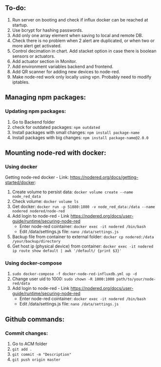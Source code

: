 ## To-do:
1. Run server on booting and check if influx docker can be reached at startup.
2. Use bcrypt for hashing passwords.
3. Add only one array element when saving to local and remote DB.
4. Check there is no problem when 2 alert are duplicated, or when two or more alert get activated.
5. Control decimation in chart. Add stacket option in case there is boolean sensors or actuators.
6. Add actuator section in Monitor.
7. Add environment variables backend and frontend.
9. Add QR scanner for adding new devices to node-red.
10. Make node-red work only locally using vpn. Probably need to modify iptables.


## Managing npm packages:
### Updating npm packages:
1. Go to Backend folder
2. check for outdated packages: ```npm outdated```
3. Install packages with small changes: ```npm install package-name```
4. Install packages with big changes: ```npm install package-name@2.0.0```

## Mounting node-red with docker:
### Using docker
Getting node-red docker - Link: https://nodered.org/docs/getting-started/docker:
1. Create volume to persist data: ```docker volume create --name node_red_data```
2. Check volume: ```docker volume ls```
3. Get docker: ```docker run -p 51880:1880 -v node_red_data:/data --name nodered nodered/node-red```
4. Add login to node-red - Link https://nodered.org/docs/user-guide/runtime/securing-node-red 
    - Enter node-red cointainer: ```docker exec -it nodered /bin/bash```
    - Edit /data/settings.js file: ```nano /data/settings.js```
5. Backup file from container to external folder: ```docker cp nodered:/data /your/backup/directory```
6. Get host ip (physical device) from container: ```docker exec -it nodered ip route show default | awk '/default/ {print $3}'```
### Using docker-compose
1. ```sudo docker-compose -f docker-node-red-influxdb.yml up -d```
2. Change user uid to 1000: ```sudo chown -R 1000:1000 path/to/your/node-red/data```
3. Add login to node-red - Link https://nodered.org/docs/user-guide/runtime/securing-node-red 
    - Enter node-red cointainer: ```docker exec -it nodered /bin/bash```
    - Edit /data/settings.js file: ```nano /data/settings.js```

## Github commands:
### Commit changes:
1. Go to ACM folder
2. ```git add .```
3. ```git commit -m "Description"```
4. ```git push origin master```